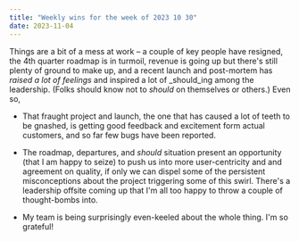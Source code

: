 ```yaml
---
title: "Weekly wins for the week of 2023 10 30"
date: 2023-11-04
---
```


Things are a bit of a mess at work – a couple of key people have resigned, the 4th quarter roadmap is in turmoil, revenue is going up but there's still plenty of ground to make up, and a recent launch and post-mortem has _raised a lot of feelings_ and inspired a lot of _should_ing among the leadership. (Folks should know not to _should_ on themselves or others.) Even so,

- That fraught project and launch, the one that has caused a lot of teeth to be gnashed, is getting good feedback and excitement form actual customers, and so far few bugs have been reported.

- The roadmap, departures, and _should_ situation present an opportunity (that I am happy to seize) to push us into more user-centricity and and agreement on quality, if only we can dispel some of the persistent misconceptions about the project triggering some of this swirl. There's a leadership offsite coming up that I'm all too happy to throw a couple of thought-bombs into.

- My team is being surprisingly even-keeled about the whole thing. I'm so grateful!
